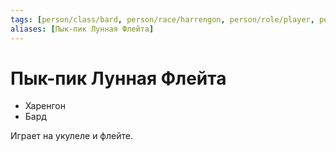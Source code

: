 ```yaml
---
tags: [person/class/bard, person/race/harrengon, person/role/player, person/status/alive]
aliases: [Пык-пик Лунная Флейта]
---
```


# Пык-пик Лунная Флейта

- Харенгон
- Бард

Играет на укулеле и флейте.
